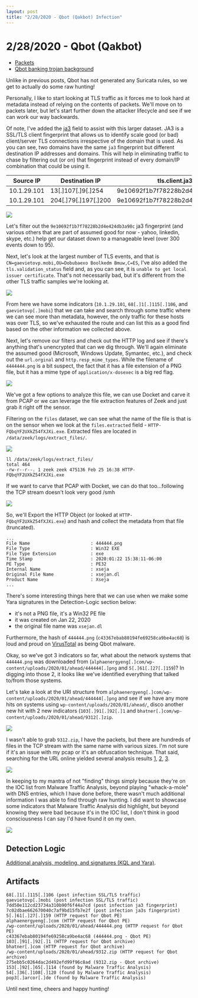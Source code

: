 ```yaml
---
layout: post
title: "2/28/2020 - Qbot (Qakbot) Infection"
---
```


# 2/28/2020 - Qbot (Qakbot)
- [Packets](http://malware-traffic-analysis.net/2020/01/29/index.html)
- [Qbot banking trojan background](https://blog.talosintelligence.com/2019/05/qakbot-levels-up-with-new-obfuscation.html)

Unlike in previous posts, Qbot has not generated any Suricata rules, so we get to actually do some raw hunting!

Personally, I like to start looking at TLS traffic as it forces me to look hard at metadata instead of relying on the contents of packets. We'll move on to packets later, but let's start further down the attacker lifecycle and see if we can work our way backwards.

Of note, I've added the [ja3](https://github.com/salesforce/ja3) field to assist with this larger dataset. JA3 is a SSL/TLS client fingerprint that allows us to identify scale good (or bad) client/server TLS connections irrespective of the domain that is used. As you can see, two domains have the same `ja3` fingerprint but different destination IP addresses and domains. This will help in eliminating traffic to chase by filtering out (or on) that fingerprint instead of every domain/IP combination that could be using it.

| Source IP  | Destination IP    | tls.client.ja3 | tls.server.subject |
|-----------------|--------------|----------------------------------------------------------------|----------------|
| 10.1.29.101 | 13[.]107[.]9[.]254 | 9e10692f1b7f78228b2d4e424db3a98c | CN=*[.]msedge[.]net |
| 10.1.29.101 | 204[.]79[.]197[.]200 | 9e10692f1b7f78228b2d4e424db3a98c | CN=www[.]bing[.]com |

![](../images/2-28-20-1.png)

Let's filter out the `9e10692f1b7f78228b2d4e424db3a98c` ja3 fingerprint (and various others that are part of assumed good for now - yahoo, linkedin, skype, etc.) help get our dataset down to a manageable level (over 300 events down to 95).

Next, let's look at the largest number of TLS events, and that is `CN=gaevietovp.mobi,OU=Dobubaexo Boolkedm Bmuw,C=ES`, I've also added the `tls.validation_status` field and, as you can see, it is `unable to get local issuer certificate`. That's not necessarily bad, but it's different from the other TLS traffic samples we're looking at.

![](../images/2-28-20-2.png)

From here we have some indicators (`10.1.29.101`, `68[.]1[.]115[.]106`, and `gaevietovp[.]mobi`) that we can take and search through some traffic where we can see more than metadata, however, the only traffic for these hosts was over TLS, so we've exhausted the route and can list this as a good find based on the other information we collected above.

Next, let's remove our filters and check out the HTTP log and see if there's anything that's unencrypted that can we dig through. We'll again eliminate the assumed good (Microsoft, Windows Update, Symantec, etc.), and check out the `url.orginal` and `http.resp_mime_types`. While the filename of `4444444.png` is a bit suspect, the fact that it has a file extension of a PNG file, but it has a mime type of `application/x-dosexec` is a big red flag.

![](../images/2-28-20-3.png)

 We've got a few options to analyze this file, we can use Docket and carve it from PCAP or we can leverage the file extraction features of Zeek and just grab it right off the sensor.

 Filtering on the `files` dataset, we can see what the name of the file is that is on the sensor when we look at the `files.extracted` field - `HTTP-FQbqYF2UXkZ54fXJXi.exe`. Extracted files are located in `/data/zeek/logs/extract_files/`.

 ![](../images/2-28-20-4.png)

 ```
 ll /data/zeek/logs/extract_files/
total 464
-rw-r--r--. 1 zeek zeek 475136 Feb 25 16:38 HTTP-FQbqYF2UXkZ54fXJXi.exe
```

 If we want to carve that PCAP with Docket, we can do that too...following the TCP stream doesn't look very good /smh

![](../images/2-28-20-5.png)

So, we'll Export the HTTP Object (or looked at `HTTP-FQbqYF2UXkZ54fXJXi.exe`) and hash and collect the metadata from that file (truncated).

```
...
File Name                       : 444444.png
File Type                       : Win32 EXE
File Type Extension             : exe
Time Stamp                      : 2020:01:22 15:38:11-06:00
PE Type                         : PE32
Internal Name                   : xseja
Original File Name              : xsejan.dl
Product Name                    : Xseja
...
```

There's some interesting things here that we can use when we make some Yara signatures in the Detection-Logic section below:
- it's not a PNG file, it's a Win32 PE file
- it was created on Jan 22, 2020
- the original file name was `xsejan.dl`

Furthermore, the hash of `444444.png` (`c43367ebab80194fe69258ca9be4ac68`) is loud and proud on [VirusTotal](https://www.virustotal.com/gui/file/56ee803fa903ab477f939b3894af6771aebf0138abe38ae8e3c41cf96bbb0f2a/detection) as being Qbot malware.

Okay, so we've got 3 indicators so far, what about the network systems that `444444.png` was downloaded from (`alphaenergyeng[.]com/wp-content/uploads/2020/01/ahead/444444[.]png` and `5[.]61[.]27[.]159`)? In digging into those 2, it looks like we've identified everything that talked to/from those systems.

Let's take a look at the URI structure from `alphaenergyeng[.]com/wp-content/uploads/2020/01/ahead/444444[.]png` and see if we have any more hits on systems using `wp-content/uploads/2020/01/ahead/`, disco another new hit with 2 new indicators (`103[.]91[.]92[.]1` and `bhatner[.]com/wp-content/uploads/2020/01/ahead/9312[.]zip`.

![](../images/2-28-20-6.png)

I wasn't able to grab `9312.zip`, I have the packets, but there are hundreds of files in the TCP stream with the same name with various sizes. I'm not sure if it's an issue with my pcap or it's an obfuscation technique. That said, searching for the URL online yielded several analysis results [1](https://app.any.run/tasks/13853cd1-4b0f-45e8-bc49-56fafc5043fe/), [2](https://any.run/report/c483c9d30f122c6675b6d61656c27d51f6a3966dc547ff4f64d38e440278030c/13853cd1-4b0f-45e8-bc49-56fafc5043fe), [3](https://unit42.paloaltonetworks.com/tutorial-qakbot-infection/).

![](../images/2-28-20-7.png)

In keeping to my mantra of not "finding" things simply because they're on the IOC list from Malware Traffic Analysis, beyond playing "whack-a-mole" with DNS entries, which I have done before, there wasn't much additional information I was able to find through raw hunting. I did want to showcase some indicators that Malware Traffic Analysis did highlight, but beyond knowing they were bad because it's in the IOC list, I don't think in good consciousness I can say I'd have found it on my own.

![](../images/2-28-20-8.png)

## Detection Logic
[Additional analysis, modeling, and signatures (KQL and Yara)](https://github.com/huntops-blue/detection-logic/blob/master/qbot.md).

## Artifacts
```
68[.]1[.]115[.]106 (post infection SSL/TLS traffic)
gaevietovp[.]mobi (post infection SSL/TLS traffic)
7dd50e112cd23734a310b90f6f44a7cd (post infection ja3 fingerprint)
7c02dbae662670040c7af9bd15fb7e2f (post infection ja3s fingerprint)
5[.]61[.]27[.]159 (HTTP request for Qbot PE)
alphaenergyeng[.]com (HTTP request for Qbot PE)
/wp-content/uploads/2020/01/ahead/444444.png (HTTP request for Qbot PE)
c43367ebab80194fe69258ca9be4ac68 (444444.png - Qbot PE)
103[.]91[.]92[.]1 (HTTP request for Qbot archive)
bhatner[.]com (HTTP request for Qbot archive)
/wp-content/uploads/2020/01/ahead/9312.zip (HTTP request for Qbot archive)
275ebb5c0264dac2d492efd99f96c8ad (9312.zip - Qbot archive)
153[.]92[.]65[.]114 (found by Malware Traffic Analysis)
54[.]36[.]108[.]120 (found by Malware Traffic Analysis)
pop3[.]arcor[.]de (found by Malware Traffic Analysis)
```

Until next time, cheers and happy hunting!
